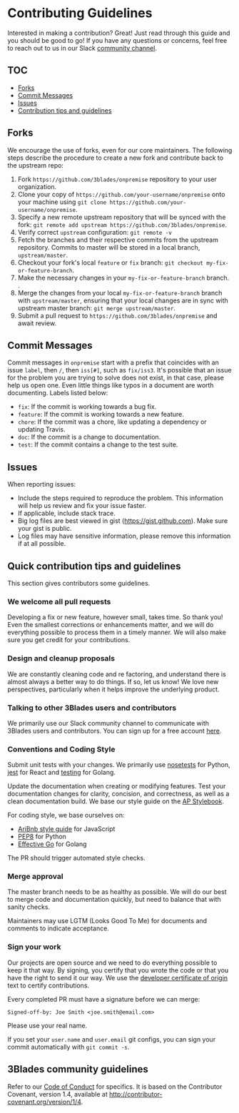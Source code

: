 # Contributing Guidelines

Interested in making a contribution? Great! Just read through this guide and you should be good to go! If you have any questions or concerns, feel free to reach out to us in our Slack [community channel](https://slackin-pypmyuhqds.now.sh/).

## TOC

- [Forks](#forks)
- [Commit Messages](#commit-messages)
- [Issues](#issues)
- [Contribution tips and guidelines](#contribution-tips-and-guidelines)

## Forks

We encourage the use of forks, even for our core maintainers. The following steps describe the procedure to create a new fork and contribute back to the upstream repo:

1. Fork `https://github.com/3blades/onpremise` repository to your user organization.
1. Clone your copy of `https://github.com/your-username/onpremise` onto your machine using
`git clone https://github.com/your-username/onpremise`.
1. Specify a new remote upstream repository that will be synced with the fork: `git remote add upstream https://github.com/3blades/onpremise`.
1. Verify correct `upstream` configuration: `git remote -v`
1. Fetch the branches and their respective commits from the upstream repository. Commits to master will be stored in a local branch, `upstream/master`.
1. Checkout your fork's local `feature` or `fix` branch: `git checkout my-fix-or-feature-branch`.
1. Make the necessary changes in your `my-fix-or-feature-branch` branch. .
1. Merge the changes from your local `my-fix-or-feature-branch` branch with `upstream/master`, ensuring that your local changes are in sync with upstream master branch: `git merge upstream/master`.
1. Submit a pull request to `https://github.com/3blades/onpremise` and await review.

## Commit Messages

Commit messages in `onpremise` start with a prefix that coincides with an issue `label`, then `/`, then `iss[#]`, such as `fix/iss3`. It's possible that an issue for the problem you are trying to solve does not exist, in that case, please help us open one. Even little things like typos in a document are worth documenting. Labels listed below:

- `fix`: If the commit is working towards a bug fix.
- `feature`: If the commit is working towards a new feature.
- `chore`: If the commit was a chore, like updating a dependency or updating Travis.
- `doc`: If the commit is a change to documentation.
- `test`: If the commit contains a change to the test suite.

## Issues

When reporting issues:

- Include the steps required to reproduce the problem. This information will help us review and fix your issue faster.
- If applicable, include stack trace.
- Big log files are best viewed in gist (https://gist.github.com). Make sure your gist is public.
- Log files may have sensitive information, please remove this information if at all possible.

## Quick contribution tips and guidelines

This section gives contributors some guidelines.

### We welcome all pull requests

Developing a fix or new feature, however small, takes time. So thank you! Even the smallest corrections or enhancements matter, and we will do everything possible to process them in a timely manner. We will also make sure you get credit for your contributions.

### Design and cleanup proposals

We are constantly cleaning code and re factoring, and understand there is almost always a better way to do things. If so, let us know! We love new perspectives, particularly when it helps improve the underlying product.

### Talking to other 3Blades users and contributors

We primarily use our Slack community channel to communicate with 3Blades users and contributors. You can sign up for a free account [here](https://slackin-pypmyuhqds.now.sh/).

### Conventions and Coding Style

Submit unit tests with your changes. We primarily use [nosetests](http://nose.readthedocs.io/en/latest/usage.html) for Python, [jest](https://facebook.github.io/jest/) for React and [testing](https://golang.org/pkg/testing/) for Golang.

Update the documentation when creating or modifying features. Test your
documentation changes for clarity, concision, and correctness, as well as a
clean documentation build. We base our style guide on the [AP Stylebook](https://en.wikipedia.org/wiki/AP_Stylebook).

For coding style, we base ourselves on:

- [AriBnb style guide](https://github.com/3blades/javascript) for JavaScript
- [PEP8](https://www.python.org/dev/peps/pep-0008/) for Python
- [Effective Go](https://golang.org/doc/effective_go.html) for Golang

The PR should trigger automated style checks.

### Merge approval

The master branch needs to be as healthy as possible. We will do our best to merge code and documentation quickly, but need to balance that with sanity checks.

Maintainers may use LGTM (Looks Good To Me) for documents and comments to
indicate acceptance.

### Sign your work

Our projects are open source and we need to do everything possible to keep it that way. By signing, you certify that you wrote the code or that you have the right to send it our way. We use the [developer certificate of origin](http://developercertificate.org/) text to certify contributions.

Every completed PR must have a signature before we can merge:

    Signed-off-by: Joe Smith <joe.smith@email.com>

Please use your real name.

If you set your `user.name` and `user.email` git configs, you can sign your
commit automatically with `git commit -s`.

## 3Blades community guidelines

Refer to our [Code of Conduct](CODE_OF_CONDUCT.md) for specifics. It is based on the Contributor Covenant, version 1.4, available at http://contributor-covenant.org/version/1/4.

